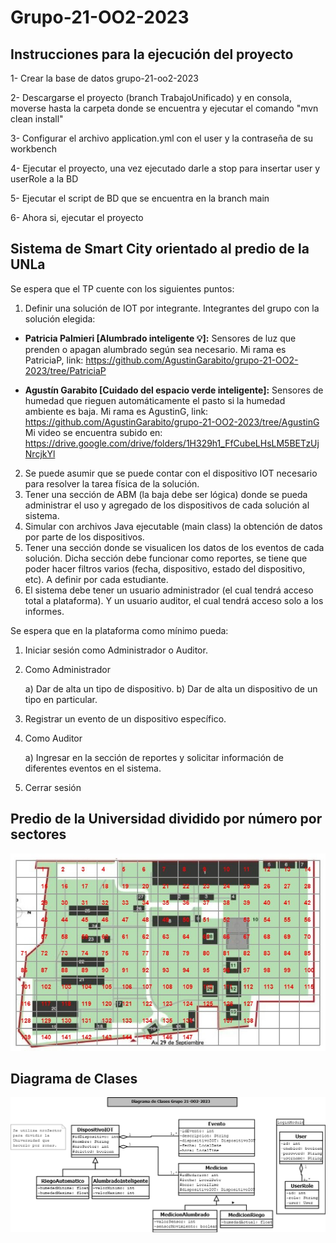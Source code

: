 # Grupo-21-OO2-2023

## Instrucciones para la ejecución del proyecto

1- Crear la base de datos grupo-21-oo2-2023

2- Descargarse el proyecto (branch TrabajoUnificado) y en consola, moverse hasta la carpeta donde se encuentra y ejecutar el comando "mvn clean install"

3- Configurar el archivo application.yml con el user y la contraseña de su workbench

4- Ejecutar el proyecto, una vez ejecutado darle a stop para insertar user y userRole a la BD

5- Ejecutar el script de BD que se encuentra en la branch main

6- Ahora si, ejecutar el proyecto

## Sistema de Smart City orientado al predio de la UNLa

Se espera que el TP cuente con los siguientes puntos:

1. Definir una solución de IOT por integrante. Integrantes del grupo con la solución elegida:

* **Patricia Palmieri [Alumbrado inteligente :bulb:]:** Sensores de luz que prenden o apagan alumbrado
según sea necesario. Mi rama es PatriciaP, link: https://github.com/AgustinGarabito/grupo-21-OO2-2023/tree/PatriciaP

* **Agustín Garabito [Cuidado del espacio verde inteligente]:** Sensores de humedad que rieguen
automáticamente el pasto si la humedad ambiente es baja. Mi rama es AgustinG, link: https://github.com/AgustinGarabito/grupo-21-OO2-2023/tree/AgustinG
Mi video se encuentra subido en: https://drive.google.com/drive/folders/1H329h1_FfCubeLHsLM5BETzUjNrcjkYl

2. Se puede asumir que se puede contar con el dispositivo IOT necesario para resolver
la tarea física de la solución.
3. Tener una sección de ABM (la baja debe ser lógica) donde se pueda administrar el
uso y agregado de los dispositivos de cada solución al sistema.
4. Simular con archivos Java ejecutable (main class) la obtención de datos por parte de
los dispositivos.
5. Tener una sección donde se visualicen los datos de los eventos de cada solución.
Dicha sección debe funcionar como reportes, se tiene que poder hacer filtros varios
(fecha, dispositivo, estado del dispositivo, etc). A definir por cada estudiante.
6. El sistema debe tener un usuario administrador (el cual tendrá acceso total a
plataforma). Y un usuario auditor, el cual tendrá acceso solo a los informes.


Se espera que en la plataforma como mínimo pueda:
1. Iniciar sesión como Administrador o Auditor.
2. Como Administrador
   
    a) Dar de alta un tipo de dispositivo.
    b) Dar de alta un dispositivo de un tipo en particular.

4. Registrar un evento de un dispositivo específico.
5. Como Auditor

    a) Ingresar en la sección de reportes y solicitar información de diferentes
    eventos en el sistema.
6. Cerrar sesión

## **Predio de la Universidad dividido por número por sectores**

![imagen_predio](https://github.com/AgustinGarabito/grupo-21-OO2-2023/blob/main/Nro_de_sectores_del_predio.jpg)

## **Diagrama de Clases**

![imagen_predio](https://github.com/AgustinGarabito/grupo-21-OO2-2023/blob/main/DiagramaClasesG21-FINAL.png)

